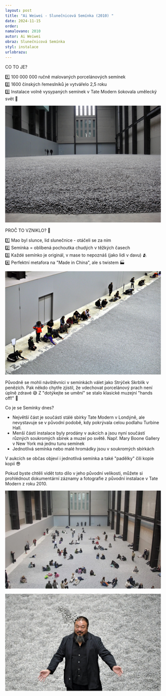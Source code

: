 ```yaml
---
layout: post
title: "Ai Weiwei - Slunečnicová Semínka (2010) "
date: 2024-11-15
order: 
namalovano: 2010
autor: Ai Weiwei
obraz: Slunečnicová Semínka
styl: instalace
urlobrazu: 
---
```


CO TO JE?

1️⃣ 100 000 000 ručně malovaných porcelánových semínek \
2️⃣ 1600 čínských řemeslníků je vytvářelo  2,5 roku \
3️⃣ Instalace volně vysypaných semínek v Tate Modern šokovala umělecký svět 🎨 

![Ai Weiwei - Slunečnicová Semínka (2010)](/assets/obrazy/slunecnicova-seminka.jpg)

PROČ TO VZNIKLO? 🤔

1️⃣ Mao byl slunce, lid slunečnice - otáčeli se za ním \
2️⃣ Semínka = oblíbená pochoutka chudých v těžkých časech \
3️⃣ Každé semínko je originál, v mase to nepoznáš (jako lidi v davu) 🫂 \
4️⃣ Perfektní metafora na "Made in China", ale s twistem 🏭 

![Ai Weiwei - Slunečnicová Semínka (2010)](/assets/obrazy/tate-slunecnicova-seminka.jpg)

Původně se mohli návštěvníci v semínkách válet jako Strýček Skrblík v penězích. Pak někdo chytře zjistil, že vdechovat porcelánový prach není úplně zdravé 😅 Z "dotýkejte se umění" se stalo klasické muzejní "hands off!" 🚫

Co je se Semínky dnes?
- Největší část je součástí stálé sbírky Tate Modern v Londýně, ale nevystavuje se v původní podobě, kdy pokrývala celou podlahu Turbine Hall.
- Menší části instalace byly prodány v aukcích a jsou nyní součástí různých soukromých sbírek a muzeí po světě. Např. Mary Boone Gallery v New York má jednu tunu semínek
- Jednotlivá semínka nebo malé hromádky jsou v soukromých sbírkách

V aukcích se občas objeví i jednotlivá semínka a také "padělky" čili kopie kopií 😎

Pokud byste chtěli vidět toto dílo v jeho původní velikosti, můžete si prohlédnout dokumentární záznamy a fotografie z původní instalace v Tate Modern z roku 2010. 

![Ai Weiwei - Slunečnicová Semínka (2010)](/assets/obrazy/ss-landscape.webp)

![Ai Weiwei - Slunečnicová Semínka (2010)](/assets/obrazy/Ai-Weiwei-Sunflower-Seeds-Tate-Modern-London-May-2-2011.jpg)